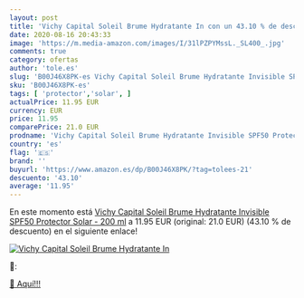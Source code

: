 ```yaml
---
layout: post
title: 'Vichy Capital Soleil Brume Hydratante In con un 43.10 % de descuento'
date: 2020-08-16 20:43:33
image: 'https://m.media-amazon.com/images/I/31lPZPYMssL._SL400_.jpg'
comments: true
category: ofertas
author: 'tole.es'
slug: 'B00J46X8PK-es Vichy Capital Soleil Brume Hydratante Invisible SPF50...'
sku: 'B00J46X8PK-es'
tags: [ 'protector','solar', ]
actualPrice: 11.95 EUR
currency: EUR
price: 11.95
comparePrice: 21.0 EUR
prodname: 'Vichy Capital Soleil Brume Hydratante Invisible SPF50 Protector Solar - 200 ml'
country: 'es'
flag: '🇪🇸'
brand: ''
buyurl: 'https://www.amazon.es/dp/B00J46X8PK/?tag=tolees-21'
descuento: '43.10'
average: '11.95'
---
```


En este momento está [Vichy Capital Soleil Brume Hydratante Invisible SPF50 Protector Solar - 200 ml](https://www.amazon.es/dp/B00J46X8PK/?tag=tolees-21) a 11.95 EUR (original: 21.0 EUR) (43.10 %  de descuento) en el siguiente enlace!

[![Vichy Capital Soleil Brume Hydratante In](https://m.media-amazon.com/images/I/31lPZPYMssL._SL400_.jpg)](https://www.amazon.es/dp/B00J46X8PK/?tag=tolees-21)

🔎:


[🛒 Aquí!!!](https://www.amazon.es/dp/B00J46X8PK/?tag=tolees-21)

